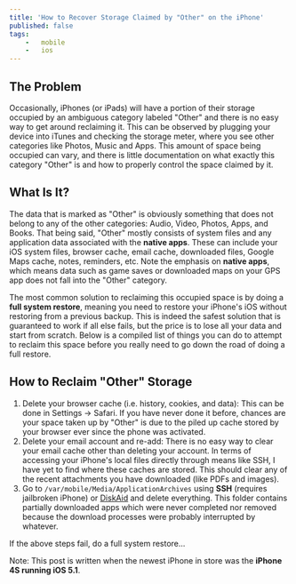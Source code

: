 ```yaml
---
title: 'How to Recover Storage Claimed by "Other" on the iPhone'
published: false
tags:
    -   mobile
    -   ios
---
```


## The Problem

Occasionally, iPhones (or iPads) will have a portion of their storage occupied by an ambiguous category labeled "Other" and there is no easy way to get around reclaiming it. This can be observed by plugging your device into iTunes and checking the storage meter, where you see other categories like Photos, Music and Apps. This amount of space being occupied can vary, and there is little documentation on what exactly this category "Other" is and how to properly control the space claimed by it.

## What Is It?

The data that is marked as "Other" is obviously something that does not belong to any of the other categories: Audio, Video, Photos, Apps, and Books. That being said, "Other" mostly consists of system files and any application data associated with the **native apps**. These can include your iOS system files, browser cache, email cache, downloaded files, Google Maps cache, notes, reminders, etc. Note the emphasis on **native apps**, which means data such as game saves or downloaded maps on your GPS app does not fall into the "Other" category.

The most common solution to reclaiming this occupied space is by doing a **full system restore**, meaning you need to restore your iPhone's iOS without restoring from a previous backup. This is indeed the safest solution that is guaranteed to work if all else fails, but the price is to lose all your data and start from scratch. Below is a compiled list of things you can do to attempt to reclaim this space before you really need to go down the road of doing a full restore.

## How to Reclaim "Other" Storage

1.  Delete your browser cache (i.e. history, cookies, and data): This can be done in Settings -> Safari. If you have never done it before, chances are your space taken up by "Other" is due to the piled up cache stored by your browser ever since the phone was activated.
2.  Delete your email account and re-add: There is no easy way to clear your email cache other than deleting your account. In terms of accessing your iPhone's local files directly through means like SSH, I have yet to find where these caches are stored. This should clear any of the recent attachments you have downloaded (like PDFs and images).
3.  Go to `/var/mobile/Media/ApplicationArchives` using **SSH** (requires jailbroken iPhone) or [DiskAid](http://imazing.com/?diskaid=1) and delete everything. This folder contains partially downloaded apps which were never completed nor removed because the download processes were probably interrupted by whatever.

If the above steps fail, do a full system restore...

Note: This post is written when the newest iPhone in store was the **iPhone 4S running iOS 5.1**.
